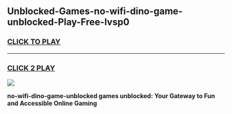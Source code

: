 
## Unblocked-Games-no-wifi-dino-game-unblocked-Play-Free-lvsp0
<h3>
<a href="https://premium76.site?title=no-wifi-dino-game-unblocked&ref=18A1">CLICK TO PLAY</a></h3>
<hr>

<h3>
<a href="https://premium76.site?title=no-wifi-dino-game-unblocked&ref=18A1">CLICK 2 PLAY</a>
  
</h3>

<a href="https://premium76.site?title=no-wifi-dino-game-unblocked&ref=18A1"><img src="https://clearcache.store/games.png"></a>


**no-wifi-dino-game-unblocked games unblocked: Your Gateway to Fun and Accessible Online Gaming**
